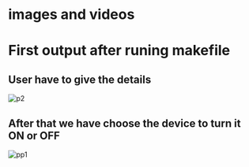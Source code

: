 # images and videos

# First output after runing makefile
## User have to give the details 

![p2](https://user-images.githubusercontent.com/75003344/143310161-00286fc6-5052-45ef-a22c-d6beb0e946d8.JPG)

## After that we have choose the device to turn it ON or OFF
![pp1](https://user-images.githubusercontent.com/75003344/143310167-fe1c4b60-2325-4777-9923-0960df285f2f.JPG)




